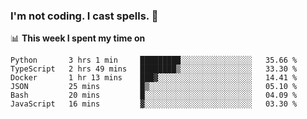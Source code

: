 ### I'm not coding. I cast spells. 🎩

📊 **This week I spent my time on**
<!--START_SECTION:waka-->

```text
Python       3 hrs 1 min     █████████░░░░░░░░░░░░░░░░   35.66 %
TypeScript   2 hrs 49 mins   ████████▒░░░░░░░░░░░░░░░░   33.30 %
Docker       1 hr 13 mins    ███▓░░░░░░░░░░░░░░░░░░░░░   14.41 %
JSON         25 mins         █▒░░░░░░░░░░░░░░░░░░░░░░░   05.10 %
Bash         20 mins         █░░░░░░░░░░░░░░░░░░░░░░░░   04.09 %
JavaScript   16 mins         ▓░░░░░░░░░░░░░░░░░░░░░░░░   03.30 %
```

<!--END_SECTION:waka-->
